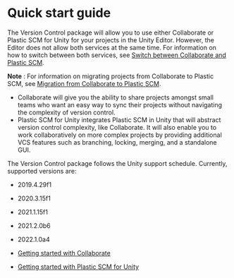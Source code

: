 # Quick start guide

The Version Control package will allow you to use either Collaborate or Plastic SCM for Unity for your projects in the Unity Editor. However, the Editor does not allow both services at the same time. For information on how to switch between both services, see [Switch between Collaborate and Plastic SCM](SwitchCollabAndPlastic.md).

**Note** : For information on migrating projects from Collaborate to Plastic SCM, see [Migration from Collaborate to Plastic SCM](MigrateCollab.md).

* Collaborate will give you the ability to share projects amongst small teams who want an easy way to sync their projects without navigating the complexity of version control.
* Plastic SCM for Unity integrates Plastic SCM in Unity that will abstract version control complexity, like Collaborate. It will also enable you to work collaboratively on more complex projects by providing additional VCS features such as branching, locking, merging, and a standalone GUI.

The Version Control package follows the Unity support schedule. Currently, supported versions are:
 
* 2019.4.29f1
* 2020.3.15f1
* 2021.1.15f1
* 2021.2.0b6
* 2022.1.0a4


* [Getting started with Collaborate](StartWithCollab.md)
* [Getting started with Plastic SCM for Unity](StartPlasticForUnity.md)
